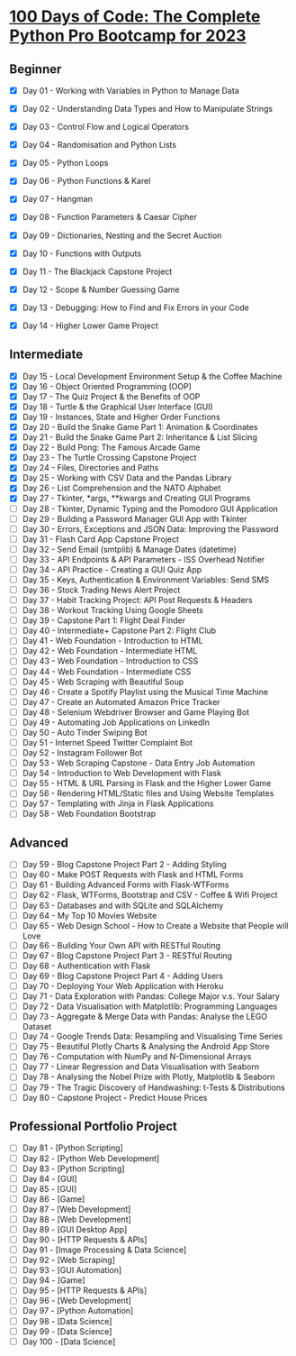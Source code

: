 # [100 Days of Code: The Complete Python Pro Bootcamp for 2023](https://www.udemy.com/course/100-days-of-code/)

## Beginner
- [X] Day 01 - Working with Variables in Python to Manage Data
- [X] Day 02 - Understanding Data Types and How to Manipulate Strings 
- [X] Day 03 - Control Flow and Logical Operators
- [X] Day 04 - Randomisation and Python Lists
- [X] Day 05 - Python Loops
- [X] Day 06 - Python Functions & Karel
- [X] Day 07 - Hangman
- [X] Day 08 - Function Parameters & Caesar Cipher
- [X] Day 09 - Dictionaries, Nesting and the Secret Auction
- [X] Day 10 - Functions with Outputs
- [X] Day 11 - The Blackjack Capstone Project
- [X] Day 12 - Scope & Number Guessing Game
- [X] Day 13 - Debugging: How to Find and Fix Errors in your Code
- [X] Day 14 - Higher Lower Game Project


## Intermediate
- [X] Day 15 - Local Development Environment Setup & the Coffee Machine
- [X] Day 16 - Object Oriented Programming (OOP)
- [X] Day 17 - The Quiz Project & the Benefits of OOP
- [X] Day 18 - Turtle & the Graphical User Interface (GUI)
- [X] Day 19 - Instances, State and Higher Order Functions
- [X] Day 20 - Build the Snake Game Part 1: Animation & Coordinates
- [X] Day 21 - Build the Snake Game Part 2: Inheritance & List Slicing
- [X] Day 22 - Build Pong: The Famous Arcade Game
- [X] Day 23 - The Turtle Crossing Capstone Project
- [X] Day 24 - Files, Directories and Paths
- [X] Day 25 - Working with CSV Data and the Pandas Library
- [X] Day 26 - List Comprehension and the NATO Alphabet
- [X] Day 27 - Tkinter, *args, **kwargs and Creating GUI Programs
- [ ] Day 28 - Tkinter, Dynamic Typing and the Pomodoro GUI Application 
- [ ] Day 29 - Building a Password Manager GUI App with Tkinter
- [ ] Day 30 - Errors, Exceptions and JSON Data: Improving the Password
- [ ] Day 31 - Flash Card App Capstone Project
- [ ] Day 32 - Send Email (smtplib) & Manage Dates (datetime)
- [ ] Day 33 - API Endpoints & API Parameters - ISS Overhead Notifier 
- [ ] Day 34 - API Practice - Creating a GUI Quiz App
- [ ] Day 35 - Keys, Authentication & Environment Variables: Send SMS 
- [ ] Day 36 - Stock Trading News Alert Project
- [ ] Day 37 - Habit Tracking Project: API Post Requests & Headers
- [ ] Day 38 - Workout Tracking Using Google Sheets
- [ ] Day 39 - Capstone Part 1: Flight Deal Finder
- [ ] Day 40 - Intermediate+ Capstone Part 2: Flight Club
- [ ] Day 41 - Web Foundation - Introduction to HTML
- [ ] Day 42 - Web Foundation - Intermediate HTML
- [ ] Day 43 - Web Foundation - Introduction to CSS
- [ ] Day 44 - Web Foundation - Intermediate CSS
- [ ] Day 45 - Web Scraping with Beautiful Soup
- [ ] Day 46 - Create a Spotify Playlist using the Musical Time Machine 
- [ ] Day 47 - Create an Automated Amazon Price Tracker
- [ ] Day 48 - Selenium Webdriver Browser and Game Playing Bot
- [ ] Day 49 - Automating Job Applications on LinkedIn
- [ ] Day 50 - Auto Tinder Swiping Bot
- [ ] Day 51 - Internet Speed Twitter Complaint Bot
- [ ] Day 52 - Instagram Follower Bot
- [ ] Day 53 - Web Scraping Capstone - Data Entry Job Automation
- [ ] Day 54 - Introduction to Web Development with Flask
- [ ] Day 55 - HTML & URL Parsing in Flask and the Higher Lower Game
- [ ] Day 56 - Rendering HTML/Static files and Using Website Templates 
- [ ] Day 57 - Templating with Jinja in Flask Applications
- [ ] Day 58 - Web Foundation Bootstrap

## Advanced
- [ ] Day 59 - Blog Capstone Project Part 2 - Adding Styling
- [ ] Day 60 - Make POST Requests with Flask and HTML Forms
- [ ] Day 61 - Building Advanced Forms with Flask-WTForms
- [ ] Day 62 - Flask, WTForms, Bootstrap and CSV - Coffee & Wifi Project
- [ ] Day 63 - Databases and with SQLite and SQLAlchemy
- [ ] Day 64 - My Top 10 Movies Website
- [ ] Day 65 - Web Design School - How to Create a Website that People will Love
- [ ] Day 66 - Building Your Own API with RESTful Routing
- [ ] Day 67 - Blog Capstone Project Part 3 - RESTful Routing
- [ ] Day 68 - Authentication with Flask
- [ ] Day 69 - Blog Capstone Project Part 4 - Adding Users
- [ ] Day 70 - Deploying Your Web Application with Heroku
- [ ] Day 71 - Data Exploration with Pandas: College Major v.s. Your Salary
- [ ] Day 72 - Data Visualisation with Matplotlib: Programming Languages 
- [ ] Day 73 - Aggregate & Merge Data with Pandas: Analyse the LEGO Dataset 
- [ ] Day 74 - Google Trends Data: Resampling and Visualising Time Series 
- [ ] Day 75 - Beautiful Plotly Charts & Analysing the Android App Store
- [ ] Day 76 - Computation with NumPy and N-Dimensional Arrays
- [ ] Day 77 - Linear Regression and Data Visualisation with Seaborn
- [ ] Day 78 - Analysing the Nobel Prize with Plotly, Matplotlib & Seaborn 
- [ ] Day 79 - The Tragic Discovery of Handwashing: t-Tests & Distributions 
- [ ] Day 80 - Capstone Project - Predict House Prices

## Professional Portfolio Project
- [ ] Day 81 - [Python Scripting]
- [ ] Day 82 - [Python Web Development]
- [ ] Day 83 - [Python Scripting]
- [ ] Day 84 - [GUI]
- [ ] Day 85 - [GUI]
- [ ] Day 86 - [Game]
- [ ] Day 87 - [Web Development]
- [ ] Day 88 - [Web Development]
- [ ] Day 89 - [GUI Desktop App]
- [ ] Day 90 - [HTTP Requests & APIs]
- [ ] Day 91 - [Image Processing & Data Science]
- [ ] Day 92 - [Web Scraping]
- [ ] Day 93 - [GUI Automation]
- [ ] Day 94 - [Game]
- [ ] Day 95 - [HTTP Requests & APIs]
- [ ] Day 96 - [Web Development]
- [ ] Day 97 - [Python Automation]
- [ ] Day 98 - [Data Science]
- [ ] Day 99 - [Data Science]
- [ ] Day 100 - [Data Science]
